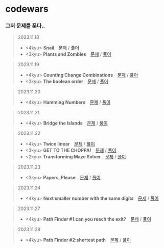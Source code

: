 # codewars

### 그저 문제를 푼다..   

> 2023.11.18   
> - <4kyu> **Snail** [문제](https://www.codewars.com/kata/521c2db8ddc89b9b7a0000c1) / [풀이](https://github.com/oko-ha/codewars/blob/main/Plants%20and%20Zombies/solution.py)   
> - <3kyu> **Plants and Zombies** [문제](https://www.codewars.com/kata/5a5db0f580eba84589000979) / [풀이](https://github.com/oko-ha/codewars/blob/main/Snail/solution.py)

> 2023.11.19
> - <4kyu> **Counting Change Combinations** [문제](https://www.codewars.com/kata/541af676b589989aed0009e7) / [풀이](https://github.com/oko-ha/codewars/blob/main/Counting%20Change%20Combinations/solution.py)
> - <3kyu> **The boolean order** [문제](https://www.codewars.com/kata/59eb1e4a0863c7ff7e000008) / [풀이](https://github.com/oko-ha/codewars/blob/main/The%20boolean%20order/solution.py)

> 2023.11.20
> - <4kyu> **Hamming Numbers** [문제](https://www.codewars.com/kata/526d84b98f428f14a60008da) / [풀이](https://github.com/oko-ha/codewars/blob/main/Hamming%20Numbers/solution.py)

> 2023.11.21
> - <4kyu> **Bridge the Islands** [문제](https://www.codewars.com/kata/64a815e3e96dec077e305750) / [풀이](https://github.com/oko-ha/codewars/blob/main/Bridge%20the%20Islands/solution.py)

> 2023.11.22
> - <4kyu> **Twice linear** [문제](https://www.codewars.com/kata/5672682212c8ecf83e000050) / [풀이](https://github.com/oko-ha/codewars/blob/main/Twice%20linear/solution.py)
> - <3kyu> **GET TO THE CHOPPA!** [문제](https://www.codewars.com/kata/5573f28798d3a46a4900007a) / [풀이](https://github.com/oko-ha/codewars/blob/main/GET%20TO%20THE%20CHOPPA!/solution.py)
> - <2kyu> **Transforming Maze Solver** [문제](https://www.codewars.com/kata/5b86a6d7a4dcc13cd900000b) / [풀이](https://github.com/oko-ha/codewars/blob/main/Transforming%20Maze%20Solver/solution.py)

> 2023.11.23
> - <3kyu> **Papers, Please** [문제](https://www.codewars.com/kata/59d582cafbdd0b7ef90000a0) / [풀이](https://github.com/oko-ha/codewars/blob/main/Papers,%20Please/solution.py)

> 2023.11.24
> - <4kyu> **Next smaller number with the same digits** [문제](https://www.codewars.com/kata/5659c6d896bc135c4c00021e) / [풀이](https://github.com/oko-ha/codewars/blob/main/Next%20smaller%20number%20with%20the%20same%20digits/solution.py)

> 2023.11.27
> - <4kyu> **Path Finder #1:can you reach the exit?** [문제](https://www.codewars.com/kata/5765870e190b1472ec0022a2) / [풀이](https://github.com/oko-ha/codewars/blob/main/Path%20Finder%20%231/solution.py)

> 2023.11.28
> - <4kyu> **Path Finder #2:shortest path** [문제](https://www.codewars.com/kata/57658bfa28ed87ecfa00058a) / [풀이](https://github.com/oko-ha/codewars/blob/main/Path%20Finder%20%232/solution.py)
